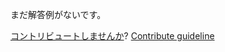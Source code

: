 
まだ解答例がないです。

[コントリビュートしませんか](https://github.com/BFEdev/BFE.dev-solutions/blob/main/quiz/array-keys_ja.md)?  [Contribute guideline](https://github.com/BFEdev/BFE.dev-solutions#how-to-contribute)
